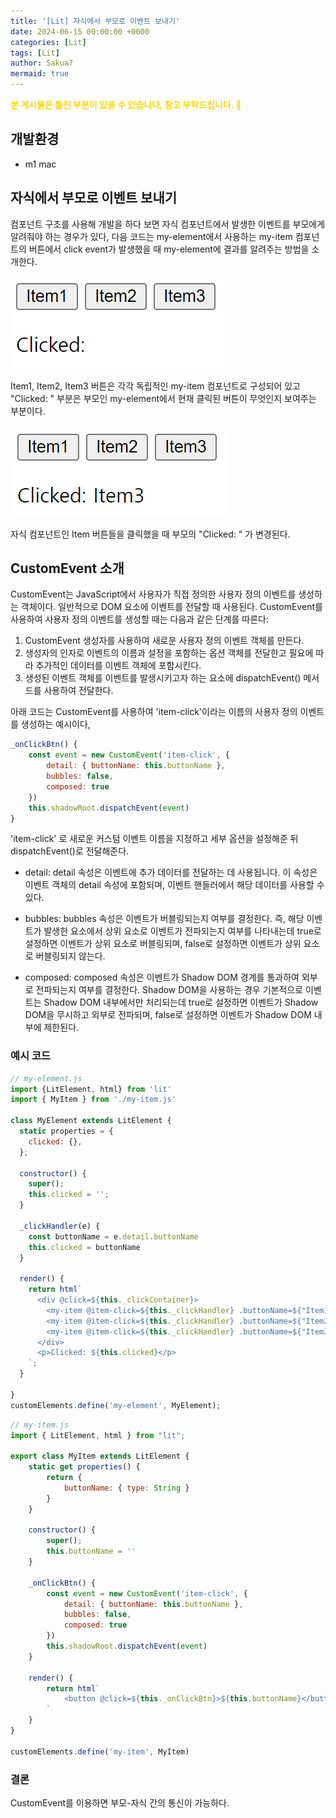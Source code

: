 ```yaml
---
title: '[Lit] 자식에서 부모로 이벤트 보내기'
date: 2024-06-15 00:00:00 +0000
categories: [Lit]
tags: [Lit]
author: Sakua7
mermaid: true
---
```


<span style="color: #FFD700; font-weight: bold;">본 게시물은 틀린 부분이 있을 수 있습니다, 참고 부탁드립니다. 🥹</span>

## 개발환경
* m1 mac

## 자식에서 부모로 이벤트 보내기

컴포넌트 구조를 사용해 개발을 하다 보면 자식 컴포넌트에서 발생한 이벤트를 부모에게 알려줘야 하는 경우가 있다, 다음 코드는 my-element에서 사용하는 my-item 컴포넌트의 버튼에서 click event가 발생했을 때 my-element에 결과를 알려주는 방법을 소개한다.

![customEvent_1](/assets/img/2024-06-15/customEvent_1.png)

Item1, Item2, Item3 버튼은 각각 독립적인 my-item 컴포넌트로 구성되어 있고 "Clicked: " 부분은 부모인 my-element에서 현재 클릭된 버튼이 무엇인지 보여주는 부분이다.

![customEvent_2](/assets/img/2024-06-15/customEvent_2.png)

자식 컴포넌트인 Item 버튼들을 클릭했을 때 부모의 "Clicked: " 가 변경된다.


## CustomEvent 소개

CustomEvent는 JavaScript에서 사용자가 직접 정의한 사용자 정의 이벤트를 생성하는 객체이다. 일반적으로 DOM 요소에 이벤트를 전달할 때 사용된다. CustomEvent를 사용하여 사용자 정의 이벤트를 생성할 때는 다음과 같은 단계를 따른다:

1. CustomEvent 생성자를 사용하여 새로운 사용자 정의 이벤트 객체를 만든다.
2. 생성자의 인자로 이벤트의 이름과 설정을 포함하는 옵션 객체를 전달한고 필요에 따라 추가적인 데이터를 이벤트 객체에 포함시킨다.
3. 생성된 이벤트 객체를 이벤트를 발생시키고자 하는 요소에 dispatchEvent() 메서드를 사용하여 전달한다.

아래 코드는 CustomEvent를 사용하여 'item-click'이라는 이름의 사용자 정의 이벤트를 생성하는 예시이다,

```javascript
_onClickBtn() {
    const event = new CustomEvent('item-click', {
        detail: { buttonName: this.buttonName },
        bubbles: false,
        composed: true
    })
    this.shadowRoot.dispatchEvent(event)
}
```

'item-click' 로 새로운 커스텀 이벤트 이름을 지정하고 세부 옵션을 설정해준 뒤 dispatchEvent()로 전달해준다.

* detail: detail 속성은 이벤트에 추가 데이터를 전달하는 데 사용됩니다. 이 속성은 이벤트 객체의 detail 속성에 포함되며, 이벤트 핸들러에서 해당 데이터를 사용할 수 있다.

* bubbles: bubbles 속성은 이벤트가 버블링되는지 여부를 결정한다. 즉, 해당 이벤트가 발생한 요소에서 상위 요소로 이벤트가 전파되는지 여부를 나타내는데 true로 설정하면 이벤트가 상위 요소로 버블링되며, false로 설정하면 이벤트가 상위 요소로 버블링되지 않는다.

* composed: composed 속성은 이벤트가 Shadow DOM 경계를 통과하여 외부로 전파되는지 여부를 결정한다. Shadow DOM을 사용하는 경우 기본적으로 이벤트는 Shadow DOM 내부에서만 처리되는데 true로 설정하면 이벤트가 Shadow DOM을 무시하고 외부로 전파되며, false로 설정하면 이벤트가 Shadow DOM 내부에 제한된다.


### 예시 코드

```javascript
// my-element.js
import {LitElement, html} from 'lit'
import { MyItem } from './my-item.js'

class MyElement extends LitElement {
  static properties = {
    clicked: {},
  };

  constructor() {
    super();
    this.clicked = '';
  }

  _clickHandler(e) {
    const buttonName = e.detail.buttonName
    this.clicked = buttonName
  }

  render() {
    return html`
      <div @click=${this._clickContainer}>
        <my-item @item-click=${this._clickHandler} .buttonName=${"Item1"}></my-item>
        <my-item @item-click=${this._clickHandler} .buttonName=${"Item2"}></my-item>
        <my-item @item-click=${this._clickHandler} .buttonName=${"Item3"}></my-item>
      </div>
      <p>Clicked: ${this.clicked}</p>
    `;
  }

}
customElements.define('my-element', MyElement);
```

```javascript
// my-item.js
import { LitElement, html } from "lit";

export class MyItem extends LitElement {
    static get properties() {
        return {
            buttonName: { type: String }
        }
    }

    constructor() {
        super();
        this.buttonName = ''
    }

    _onClickBtn() {
        const event = new CustomEvent('item-click', {
            detail: { buttonName: this.buttonName },
            bubbles: false,
            composed: true
        })
        this.shadowRoot.dispatchEvent(event)
    }

    render() {
        return html`
            <button @click=${this._onClickBtn}>${this.buttonName}</button>
        `
    }
}

customElements.define('my-item', MyItem)
```

### 결론

CustomEvent를 이용하면 부모-자식 간의 통신이 가능하다.

